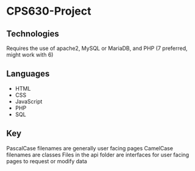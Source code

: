 # CPS630-Project

## Technologies
Requires the use of apache2, MySQL or MariaDB, and PHP (7 preferred, might work with 6)

## Languages
 - HTML
 - CSS
 - JavaScript
 - PHP
 - SQL

## Key
PascalCase filenames are generally user facing pages
CamelCase filenames are classes
Files in the api folder are interfaces for user facing pages to request or modify data

